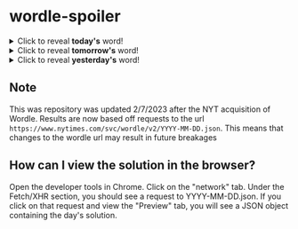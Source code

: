 # wordle-spoiler

<details>
  <summary>Click to reveal <b>today's</b> word!</summary>
  <br>
  <b> slice </b>
</details>

<details>
  <summary>Click to reveal <b>tomorrow's</b> word!</summary>
  <br>
  <b> ebony </b>
</details>

<details>
  <summary>Click to reveal <b>yesterday's</b> word!</summary>
  <br>
  <b> diary </b>
</details>

## Note
This was repository was updated 2/7/2023 after the NYT acquisition of Wordle. Results are now based off requests to the url `https://www.nytimes.com/svc/wordle/v2/YYYY-MM-DD.json`. This means that changes to the wordle url may result in future breakages

## How can I view the solution in the browser?
Open the developer tools in Chrome. Click on the "network" tab. Under the Fetch/XHR section, you should see a request to YYYY-MM-DD.json. If you click on that request and view the "Preview" tab, you will see a JSON object containing the day's solution.